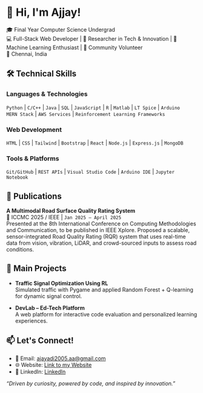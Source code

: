 # 👋 Hi, I'm Ajjay!


🎓 Final Year Computer Science Undergrad  
💻 Full-Stack Web Developer | 🔬 Researcher in Tech & Innovation |
🧠 Machine Learning Enthusiast | 🤝 Community Volunteer  
📍 Chennai, India



## 🛠️ Technical Skills

### Languages & Technologies
`Python` | `C/C++` | `Java` | `SQL` | `JavaScript` | `R` | `Matlab` | `LT Spice` | `Arduino`  
`MERN Stack` | `AWS Services` | `Reinforcement Learning Frameworks`

### Web Development
`HTML` | `CSS` | `Tailwind` | `Bootstrap` | `React` | `Node.js` | `Express.js` | `MongoDB`

### Tools & Platforms
`Git/GitHub` | `REST APIs` | `Visual Studio Code` | `Arduino IDE` | `Jupyter Notebook`


## 📝 Publications

**A Multimodal Road Surface Quality Rating System**  
📍 ICCMC 2025 / IEEE | `Jan 2025 – April 2025`  
Presented at the 8th International Conference on Computing Methodologies and Communication, to be published in IEEE Xplore. Proposed a scalable, sensor-integrated Road Quality Rating (RQR) system that uses real-time data from vision, vibration, LiDAR, and crowd-sourced inputs to assess road conditions.


## 🚀 Main Projects

- **Traffic Signal Optimization Using RL**  
  Simulated traffic with Pygame and applied Random Forest + Q-learning for dynamic signal control.

- **DevLab – Ed-Tech Platform**  
  A web platform for interactive code evaluation and personalized learning experiences.


## 📫 Let's Connect!

- 📧 Email: [ajayadi2005.aa@gmail.com](mailto:ajayadi2005.aa@gmail.com)  
- 🌐 Website: [Link to my Website](https://ajjay0604.github.io/Web_Profile)  
- 🔗 LinkedIn: [LinkedIn](https://www.linkedin.com/in/ajjay-adhithya-v-218716272/)



_“Driven by curiosity, powered by code, and inspired by innovation.”_

